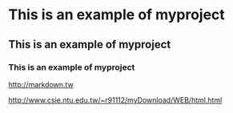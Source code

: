 # This is an example of myproject
## This is an example of myproject
### This is an example of myproject

http://markdown.tw

http://www.csie.ntu.edu.tw/~r91112/myDownload/WEB/html.html
